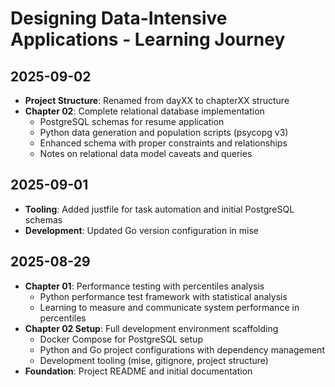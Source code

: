 # Designing Data-Intensive Applications - Learning Journey

## 2025-09-02
- **Project Structure**: Renamed from dayXX to chapterXX structure
- **Chapter 02**: Complete relational database implementation
  - PostgreSQL schemas for resume application
  - Python data generation and population scripts (psycopg v3)
  - Enhanced schema with proper constraints and relationships
  - Notes on relational data model caveats and queries

## 2025-09-01
- **Tooling**: Added justfile for task automation and initial PostgreSQL schemas
- **Development**: Updated Go version configuration in mise

## 2025-08-29
- **Chapter 01**: Performance testing with percentiles analysis
  - Python performance test framework with statistical analysis
  - Learning to measure and communicate system performance in percentiles
- **Chapter 02 Setup**: Full development environment scaffolding
  - Docker Compose for PostgreSQL setup
  - Python and Go project configurations with dependency management
  - Development tooling (mise, gitignore, project structure)
- **Foundation**: Project README and initial documentation
